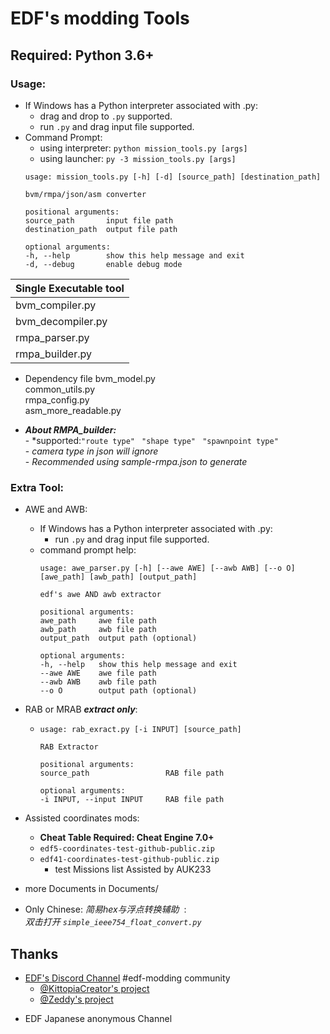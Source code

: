 # EDF's modding Tools

## Required: Python 3.6+

### Usage: ##   
- If Windows has a Python interpreter associated with .py:
    - drag and drop to `.py` supported.  
    - run `.py` and drag input file supported.  
- Command Prompt:
    - using interpreter: `python mission_tools.py [args]`
    - using launcher: `py -3 mission_tools.py [args]`
    ```
    usage: mission_tools.py [-h] [-d] [source_path] [destination_path]

    bvm/rmpa/json/asm converter

    positional arguments:
    source_path       input file path
    destination_path  output file path

    optional arguments:
    -h, --help        show this help message and exit
    -d, --debug       enable debug mode
    ```
| Single Executable tool |
|------------------|
| bvm_compiler.py   |
| bvm_decompiler.py |
| rmpa_parser.py    |
| rmpa_builder.py   |

- Dependency file
    bvm_model.py  
    common_utils.py  
    rmpa_config.py  
    asm_more_readable.py  



- ***About RMPA_builder:***  
        - *supported:`"route type"`  ` "shape type"`  ` "spawnpoint type"`   
        - *camera type in json will ignore*  
        - *Recommended using sample-rmpa.json to generate*   
  
### Extra Tool:
- AWE and AWB:
    - If Windows has a Python interpreter associated with .py:  
        - run `.py` and drag input file supported.  
    - command prompt help:
        ```
        usage: awe_parser.py [-h] [--awe AWE] [--awb AWB] [--o O] [awe_path] [awb_path] [output_path]

        edf's awe AND awb extractor

        positional arguments:
        awe_path     awe file path
        awb_path     awb file path
        output_path  output path (optional)

        optional arguments:
        -h, --help   show this help message and exit
        --awe AWE    awe file path
        --awb AWB    awb file path
        --o O        output path (optional)
        ```


- RAB or MRAB ***extract only***:
    -   ```
        usage: rab_exract.py [-i INPUT] [source_path]

        RAB Extractor

        positional arguments:
        source_path                 RAB file path

        optional arguments:
        -i INPUT, --input INPUT     RAB file path
        ```  


- Assisted coordinates mods:
    - **Cheat Table Required: Cheat Engine 7.0+**
    - ``` edf5-coordinates-test-github-public.zip ```  
    - ``` edf41-coordinates-test-github-public.zip ```  
        - test Missions list Assisted by AUK233  
  

- more Documents in Documents/  

- Only Chinese: _简易hex与浮点转换辅助_ &nbsp;:    
    _双击打开 `simple_ieee754_float_convert.py`_  

## Thanks
* [EDF's Discord Channel](https://discord.gg/bfGjgTM) #edf-modding community
    * [@KittopiaCreator's project](https://gitlab.com/kittopiacreator/edf-tools)  
    * [@Zeddy's project](https://github.com/zeddidragon/sgott)

- EDF Japanese anonymous Channel
